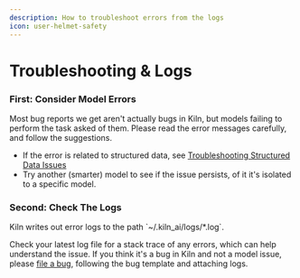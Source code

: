 ```yaml
---
description: How to troubleshoot errors from the logs
icon: user-helmet-safety
---
```


# Troubleshooting & Logs

### First: Consider Model Errors

Most bug reports we get aren't actually bugs in Kiln, but models failing to perform the task asked of them. Please read the error messages carefully, and follow the suggestions.

* If the error is related to structured data, see [Troubleshooting Structured Data Issues](structured-data-json.md#troubleshooting-structured-data-issues)
* Try another (smarter) model to see if the issue persists, of it it's isolated to a specific model.

### Second: Check The Logs

Kiln writes out error logs to the path \`\~/.kiln\_ai/logs/\*.log\`.

Check your latest log file for a stack trace of any errors, which can help understand the issue. If you think it's a bug in Kiln and not a model issue, please [file a bug](https://github.com/Kiln-AI/Kiln/issues), following the bug template and attaching logs.
